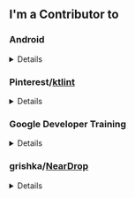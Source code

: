 ## I'm a Contributor to
### Android
<details>
<summary>Details</summary>

  #### 1. [nowinandroid](https://github.com/android/nowinandroid)
  ##### Merged
  &nbsp;&nbsp;&nbsp;&nbsp;• android/nowinandroid#1342   
  &nbsp;&nbsp;&nbsp;&nbsp;• android/nowinandroid#1291   
  &nbsp;&nbsp;&nbsp;&nbsp;• android/nowinandroid#1275   
  &nbsp;&nbsp;&nbsp;&nbsp;• android/nowinandroid#1258   
  &nbsp;&nbsp;&nbsp;&nbsp;• android/nowinandroid#1247   
  &nbsp;&nbsp;&nbsp;&nbsp;• android/nowinandroid#1240   
  &nbsp;&nbsp;&nbsp;&nbsp;• android/nowinandroid#1239   
  
  ##### Pull Request
  &nbsp;&nbsp;&nbsp;&nbsp;• android/nowinandroid#1361   
  &nbsp;&nbsp;&nbsp;&nbsp;• android/nowinandroid#1350   
  &nbsp;&nbsp;&nbsp;&nbsp;• android/nowinandroid#1318   
  &nbsp;&nbsp;&nbsp;&nbsp;• android/nowinandroid#1309   
  &nbsp;&nbsp;&nbsp;&nbsp;• android/nowinandroid#1296   
  &nbsp;&nbsp;&nbsp;&nbsp;• android/nowinandroid#1268   
  &nbsp;&nbsp;&nbsp;&nbsp;• android/nowinandroid#1238   
  &nbsp;&nbsp;&nbsp;&nbsp;• android/nowinandroid#1223   
  </br></br>

  #### 2. [sunflower](https://github.com/android/sunflower)
  ##### Pull Request
  &nbsp;&nbsp;&nbsp;&nbsp;• android/sunflower#966   
  &nbsp;&nbsp;&nbsp;&nbsp;• android/sunflower#964   
  &nbsp;&nbsp;&nbsp;&nbsp;• android/sunflower#963   
  </br></br>

</details>

### Pinterest/[ktlint](https://github.com/pinterest/ktlint)
<details>
<summary>Details</summary>

  #### Merged
  &nbsp;&nbsp;&nbsp;&nbsp;• pinterest/ktlint#2622   
  </br></br>

</details>


### Google Developer Training
<details>
<summary>Details</summary>

  #### 1. [basic-android-kotlin-compose-training-superheroes](https://github.com/google-developer-training/basic-android-kotlin-compose-training-superheroes)
  ##### Review
  &nbsp;&nbsp;&nbsp;&nbsp;• Google-developer-training/basic-android-kotlin-compose-training-superheroes#16   
  </br></br>

  #### 2. [basic-android-kotlin-compose-training-dessert-release](https://github.com/google-developer-training/basic-android-kotlin-compose-training-dessert-release)
  ##### Pull Request
  &nbsp;&nbsp;&nbsp;&nbsp;• Google-developer-training/basic-android-kotlin-compose-training-dessert-release#15   
  </br></br>

  #### 3. [basic-android-kotlin-compose-training-inventory-app](https://github.com/google-developer-training/basic-android-kotlin-compose-training-inventory-app)
  ##### Pull Request
  &nbsp;&nbsp;&nbsp;&nbsp;• Google-developer-training/basic-android-kotlin-compose-training-inventory-app#88   
  </br></br>

  #### 4. [basic-android-kotlin-compose-training-mars-photos](https://github.com/google-developer-training/basic-android-kotlin-compose-training-mars-photos)
  ##### Pull Request
  &nbsp;&nbsp;&nbsp;&nbsp;• Google-developer-training/basic-android-kotlin-compose-training-mars-photos#104   
  </br></br>

  #### 5. [basic-android-kotlin-compose-training-sports](https://github.com/google-developer-training/basic-android-kotlin-compose-training-sports)
  ##### Pull Request
  &nbsp;&nbsp;&nbsp;&nbsp;• Google-developer-training/basic-android-kotlin-compose-training-sports#18   
  </br></br>

  #### 6. [basic-android-kotlin-compose-training-lunch-tray](https://github.com/google-developer-training/basic-android-kotlin-compose-training-lunch-tray)
  ##### Pull Request
  &nbsp;&nbsp;&nbsp;&nbsp;• Google-developer-training/basic-android-kotlin-compose-training-lunch-tray#25   
  </br></br>

  #### 7. [basic-android-kotlin-compose-training-dessert-clicker](https://github.com/google-developer-training/basic-android-kotlin-compose-training-dessert-clicker)
  ##### Pull Request
  &nbsp;&nbsp;&nbsp;&nbsp;• Google-developer-training/basic-android-kotlin-compose-training-dessert-clicker#25   
  </br></br>

  #### 8. [basic-android-kotlin-compose-training-woof](https://github.com/google-developer-training/basic-android-kotlin-compose-training-woof)
  ##### Pull Request
  &nbsp;&nbsp;&nbsp;&nbsp;• Google-developer-training/basic-android-kotlin-compose-training-woof#72   
  </br></br>

  #### 9. [basic-android-kotlin-compose-training-tip-calculator](https://github.com/google-developer-training/basic-android-kotlin-compose-training-tip-calculator)
  ##### Pull Request
  &nbsp;&nbsp;&nbsp;&nbsp;• Google-developer-training/basic-android-kotlin-compose-training-tip-calculator#150   
  </br></br>
  
</details>

### grishka/[NearDrop](https://github.com/grishka/NearDrop)
<details>
<summary>Details</summary>
  
  #### Pull Request
  &nbsp;&nbsp;&nbsp;&nbsp;• grishka/NearDrop#121   
  </br></br>
  
</details>


<!--
**Jaehwa-Noh/Jaehwa-Noh** is a ✨ _special_ ✨ repository because its `README.md` (this file) appears on your GitHub profile.

Here are some ideas to get you started:

- 🔭 I’m currently working on ...
- 🌱 I’m currently learning ...
- 👯 I’m looking to collaborate on ...
- 🤔 I’m looking for help with ...
- 💬 Ask me about ...
- 📫 How to reach me: ...
- 😄 Pronouns: ...
- ⚡ Fun fact: ...
-->
